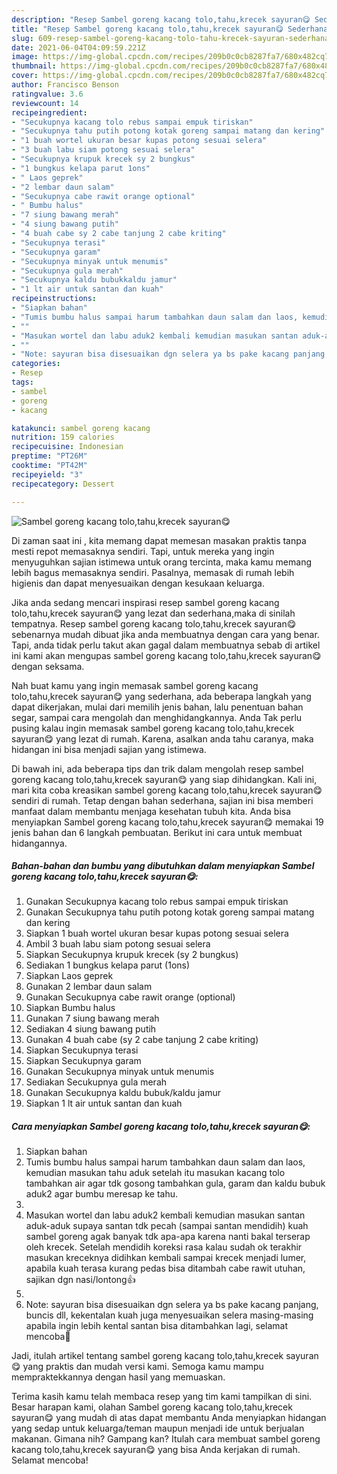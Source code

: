 ```yaml
---
description: "Resep Sambel goreng kacang tolo,tahu,krecek sayuran😋 Sederhana Untuk Jualan"
title: "Resep Sambel goreng kacang tolo,tahu,krecek sayuran😋 Sederhana Untuk Jualan"
slug: 609-resep-sambel-goreng-kacang-tolo-tahu-krecek-sayuran-sederhana-untuk-jualan
date: 2021-06-04T04:09:59.221Z
image: https://img-global.cpcdn.com/recipes/209b0c0cb8287fa7/680x482cq70/sambel-goreng-kacang-tolotahukrecek-sayuran😋-foto-resep-utama.jpg
thumbnail: https://img-global.cpcdn.com/recipes/209b0c0cb8287fa7/680x482cq70/sambel-goreng-kacang-tolotahukrecek-sayuran😋-foto-resep-utama.jpg
cover: https://img-global.cpcdn.com/recipes/209b0c0cb8287fa7/680x482cq70/sambel-goreng-kacang-tolotahukrecek-sayuran😋-foto-resep-utama.jpg
author: Francisco Benson
ratingvalue: 3.6
reviewcount: 14
recipeingredient:
- "Secukupnya kacang tolo rebus sampai empuk tiriskan"
- "Secukupnya tahu putih potong kotak goreng sampai matang dan kering"
- "1 buah wortel ukuran besar kupas potong sesuai selera"
- "3 buah labu siam potong sesuai selera"
- "Secukupnya krupuk krecek sy 2 bungkus"
- "1 bungkus kelapa parut 1ons"
- " Laos geprek"
- "2 lembar daun salam"
- "Secukupnya cabe rawit orange optional"
- " Bumbu halus"
- "7 siung bawang merah"
- "4 siung bawang putih"
- "4 buah cabe sy 2 cabe tanjung 2 cabe kriting"
- "Secukupnya terasi"
- "Secukupnya garam"
- "Secukupnya minyak untuk menumis"
- "Secukupnya gula merah"
- "Secukupnya kaldu bubukkaldu jamur"
- "1 lt air untuk santan dan kuah"
recipeinstructions:
- "Siapkan bahan"
- "Tumis bumbu halus sampai harum tambahkan daun salam dan laos, kemudian masukan tahu aduk setelah itu masukan kacang tolo tambahkan air agar tdk gosong tambahkan gula, garam dan kaldu bubuk aduk2 agar bumbu meresap ke tahu."
- ""
- "Masukan wortel dan labu aduk2 kembali kemudian masukan santan aduk-aduk supaya santan tdk pecah (sampai santan mendidih) kuah sambel goreng agak banyak tdk apa-apa karena nanti bakal terserap oleh krecek. Setelah mendidih koreksi rasa kalau sudah ok terakhir masukan kreceknya didihkan kembali sampai krecek menjadi lumer, apabila kuah terasa kurang pedas bisa ditambah cabe rawit utuhan, sajikan dgn nasi/lontong👍"
- ""
- "Note: sayuran bisa disesuaikan dgn selera ya bs pake kacang panjang, buncis dll, kekentalan kuah juga menyesuaikan selera masing-masing apabila ingin lebih kental santan bisa ditambahkan lagi, selamat mencoba🙏"
categories:
- Resep
tags:
- sambel
- goreng
- kacang

katakunci: sambel goreng kacang 
nutrition: 159 calories
recipecuisine: Indonesian
preptime: "PT26M"
cooktime: "PT42M"
recipeyield: "3"
recipecategory: Dessert

---
```



![Sambel goreng kacang tolo,tahu,krecek sayuran😋](https://img-global.cpcdn.com/recipes/209b0c0cb8287fa7/680x482cq70/sambel-goreng-kacang-tolotahukrecek-sayuran😋-foto-resep-utama.jpg)

Di zaman  saat ini , kita memang dapat memesan masakan praktis tanpa mesti repot memasaknya sendiri. Tapi, untuk mereka yang ingin menyuguhkan sajian istimewa untuk orang tercinta, maka kamu memang lebih bagus memasaknya sendiri. Pasalnya, memasak di rumah lebih higienis dan dapat menyesuaikan dengan kesukaan keluarga.

Jika anda sedang mencari inspirasi resep sambel goreng kacang tolo,tahu,krecek sayuran😋 yang lezat dan sederhana,maka di sinilah tempatnya. Resep sambel goreng kacang tolo,tahu,krecek sayuran😋  sebenarnya mudah dibuat jika anda membuatnya dengan cara yang benar. Tapi, anda tidak perlu takut akan gagal dalam membuatnya 
sebab di artikel ini kami akan mengupas sambel goreng kacang tolo,tahu,krecek sayuran😋 dengan seksama.  



Nah buat kamu yang ingin memasak sambel goreng kacang tolo,tahu,krecek sayuran😋 yang sederhana, ada beberapa langkah yang dapat dikerjakan, mulai dari memilih jenis bahan, lalu penentuan bahan segar, sampai cara mengolah dan menghidangkannya. Anda Tak perlu pusing kalau ingin memasak sambel goreng kacang tolo,tahu,krecek sayuran😋 yang lezat di rumah. Karena, asalkan anda  tahu caranya, maka hidangan ini bisa menjadi sajian yang istimewa.

Di bawah ini, ada beberapa tips dan trik dalam mengolah resep sambel goreng kacang tolo,tahu,krecek sayuran😋 yang siap dihidangkan. Kali ini, mari kita coba kreasikan sambel goreng kacang tolo,tahu,krecek sayuran😋 sendiri di rumah. Tetap dengan bahan sederhana, sajian ini bisa memberi manfaat dalam membantu menjaga kesehatan tubuh kita. Anda bisa menyiapkan Sambel goreng kacang tolo,tahu,krecek sayuran😋 memakai 19 jenis bahan dan 6 langkah pembuatan. Berikut ini cara untuk membuat hidangannya.

<!--inarticleads1-->

##### Bahan-bahan dan bumbu yang dibutuhkan dalam menyiapkan Sambel goreng kacang tolo,tahu,krecek sayuran😋:

1. Gunakan Secukupnya kacang tolo rebus sampai empuk tiriskan
1. Gunakan Secukupnya tahu putih potong kotak goreng sampai matang dan kering
1. Siapkan 1 buah wortel ukuran besar kupas potong sesuai selera
1. Ambil 3 buah labu siam potong sesuai selera
1. Siapkan Secukupnya krupuk krecek (sy 2 bungkus)
1. Sediakan 1 bungkus kelapa parut (1ons)
1. Siapkan  Laos geprek
1. Gunakan 2 lembar daun salam
1. Gunakan Secukupnya cabe rawit orange (optional)
1. Siapkan  Bumbu halus
1. Gunakan 7 siung bawang merah
1. Sediakan 4 siung bawang putih
1. Gunakan 4 buah cabe (sy 2 cabe tanjung 2 cabe kriting)
1. Siapkan Secukupnya terasi
1. Siapkan Secukupnya garam
1. Gunakan Secukupnya minyak untuk menumis
1. Sediakan Secukupnya gula merah
1. Gunakan Secukupnya kaldu bubuk/kaldu jamur
1. Siapkan 1 lt air untuk santan dan kuah




<!--inarticleads2-->

##### Cara menyiapkan Sambel goreng kacang tolo,tahu,krecek sayuran😋:

1. Siapkan bahan
1. Tumis bumbu halus sampai harum tambahkan daun salam dan laos, kemudian masukan tahu aduk setelah itu masukan kacang tolo tambahkan air agar tdk gosong tambahkan gula, garam dan kaldu bubuk aduk2 agar bumbu meresap ke tahu.
1. 
1. Masukan wortel dan labu aduk2 kembali kemudian masukan santan aduk-aduk supaya santan tdk pecah (sampai santan mendidih) kuah sambel goreng agak banyak tdk apa-apa karena nanti bakal terserap oleh krecek. Setelah mendidih koreksi rasa kalau sudah ok terakhir masukan kreceknya didihkan kembali sampai krecek menjadi lumer, apabila kuah terasa kurang pedas bisa ditambah cabe rawit utuhan, sajikan dgn nasi/lontong👍
1. 
1. Note: sayuran bisa disesuaikan dgn selera ya bs pake kacang panjang, buncis dll, kekentalan kuah juga menyesuaikan selera masing-masing apabila ingin lebih kental santan bisa ditambahkan lagi, selamat mencoba🙏




Jadi, itulah artikel tentang  sambel goreng kacang tolo,tahu,krecek sayuran😋  yang praktis dan mudah versi kami. Semoga kamu mampu mempraktekkannya dengan hasil yang memuaskan. 

Terima kasih kamu telah membaca resep yang tim kami tampilkan di sini. Besar harapan kami, olahan  Sambel goreng kacang tolo,tahu,krecek sayuran😋 yang mudah di atas dapat membantu Anda menyiapkan hidangan yang sedap untuk keluarga/teman maupun menjadi ide untuk berjualan makanan. Gimana nih? Gampang kan? Itulah cara membuat sambel goreng kacang tolo,tahu,krecek sayuran😋 yang bisa Anda kerjakan di rumah. Selamat mencoba!

